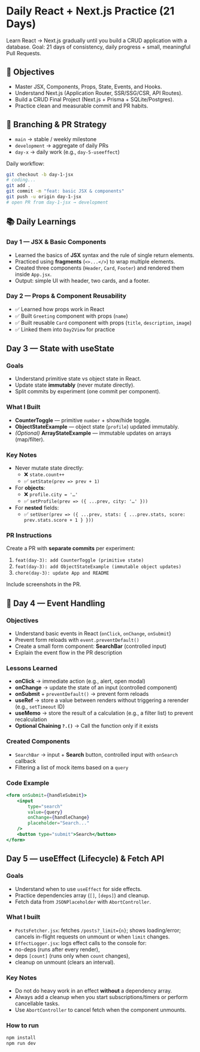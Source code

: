 # Daily React + Next.js Practice (21 Days)

Learn React → Next.js gradually until you build a CRUD application with a database.
Goal: 21 days of consistency, daily progress + small, meaningful Pull Requests.

## 🎯 Objectives

- Master JSX, Components, Props, State, Events, and Hooks.
- Understand Next.js (Application Router, SSR/SSG/CSR, API Routes).
- Build a CRUD Final Project (Next.js + Prisma + SQLite/Postgres).
- Practice clean and measurable commit and PR habits.

## 🌿 Branching & PR Strategy

- `main` → stable / weekly milestone
- `development` → aggregate of daily PRs
- `day-x` → daily work (e.g., `day-5-useeffect`)

Daily workflow:

```bash
git checkout -b day-1-jsx
# coding...
git add .
git commit -m "feat: basic JSX & components"
git push -u origin day-1-jsx
# open PR from day-1-jsx → development
```

## 📚 Daily Learnings

### Day 1 — JSX & Basic Components

- Learned the basics of **JSX** syntax and the rule of single return elements.
- Practiced using **fragments** (`<>...</>`) to wrap multiple elements.
- Created three components (`Header`, `Card`, `Footer`) and rendered them inside `App.jsx`.
- Output: simple UI with header, two cards, and a footer.

### Day 2 — Props & Component Reusability

- ✅ Learned how props work in React
- ✅ Built `Greeting` component with props (`name`)
- ✅ Built reusable `Card` component with props (`title`, `description`, `image`)
- ✅ Linked them into `Day2View` for practice

## Day 3 — State with useState

### Goals

- Understand primitive state vs object state in React.
- Update state **immutably** (never mutate directly).
- Split commits by experiment (one commit per component).

### What I Built

- **CounterToggle** — primitive `number` + show/hide toggle.
- **ObjectStateExample** — object state (`profile`) updated immutably.
- _(Optional)_ **ArrayStateExample** — immutable updates on arrays (map/filter).

### Key Notes

- Never mutate state directly:
  - ❌ `state.count++`
  - ✅ `setState(prev => prev + 1)`
- For **objects**:
  - ❌ `profile.city = '…'`
  - ✅ `setProfile(prev => ({ ...prev, city: '…' }))`
- For **nested** fields:
  - ✅ `setUser(prev => ({ ...prev, stats: { ...prev.stats, score: prev.stats.score + 1 } }))`

### PR Instructions

Create a PR with **separate commits** per experiment:

1. `feat(day-3): add CounterToggle (primitive state)`
2. `feat(day-3): add ObjectStateExample (immutable object updates)`
3. `chore(day-3): update App and README`

Include screenshots in the PR.

## 📘 Day 4 — Event Handling

### Objectives
- Understand basic events in React (`onClick`, `onChange`, `onSubmit`)
- Prevent form reloads with `event.preventDefault()`
- Create a small form component: **SearchBar** (controlled input)
- Explain the event flow in the PR description

### Lessons Learned
- **onClick** → immediate action (e.g., alert, open modal)
- **onChange** → update the state of an input (controlled component)
- **onSubmit** + `preventDefault()` → prevent form reloads
- **useRef** → store a value between renders without triggering a rerender (e.g., `setTimeout` ID)
- **useMemo** → store the result of a calculation (e.g., a filter list) to prevent recalculation
- **Optional Chaining `?.()`** → Call the function only if it exists

### Created Components
- `SearchBar` → input + **Search** button, controlled input with `onSearch` callback
- Filtering a list of mock items based on a `query`

### Code Example
```jsx
<form onSubmit={handleSubmit}>
	<input
		type="search"
		value={query}
		onChange={handleChange}
		placeholder="Search..."
	/>
	<button type="submit">Search</button>
</form>
```

## Day 5 — useEffect (Lifecycle) & Fetch API

### Goals

- Understand when to use `useEffect` for side effects.
- Practice dependencies array (`[]`, `[deps]`) and cleanup.
- Fetch data from `JSONPlaceholder` with `AbortController`.

### What I built

- `PostsFetcher.jsx`: fetches `/posts?_limit={n}`; shows loading/error; cancels in-flight requests on unmount or when `limit` changes.
- `EffectLogger.jsx`: logs effect calls to the console for:
- no-deps (runs after every render),
- deps `[count]` (runs only when `count` changes),
- cleanup on unmount (clears an interval).

### Key Notes

- Do not do heavy work in an effect **without** a dependency array.
- Always add a cleanup when you start subscriptions/timers or perform cancellable tasks.
- Use `AbortController` to cancel fetch when the component unmounts.

### How to run

```bash
npm install
npm run dev
```

